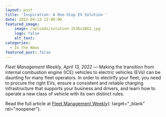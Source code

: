 ```yaml
---
layout: post
title: 'Inspiration: A One-Stop EV Solution '
date: 2022-04-13 12:00:00
featured_image:
    image: /uploads/solution-1536x1062.jpg
    logo: false
    alt_text:
categories:
  - In the News
featured_post: false
---
```

*Fleet Management Weekly, April 13, 2022* — Making the transition from internal combustion engine (ICE) vehicles to electric vehicles (EVs) can be daunting for many fleet operators. In order to electrify your fleet, you need to procure the right EVs, ensure a consistent and reliable charging infrastructure that supports your business and drivers, and learn how to operate a new class of vehicle with its own distinct rules.

Read the full article at [Fleet Management Weekly](https://www.fleetmanagementweekly.com/inspiration-a-one-stop-ev-solution/){: target="_blank" rel="noopener"}.
